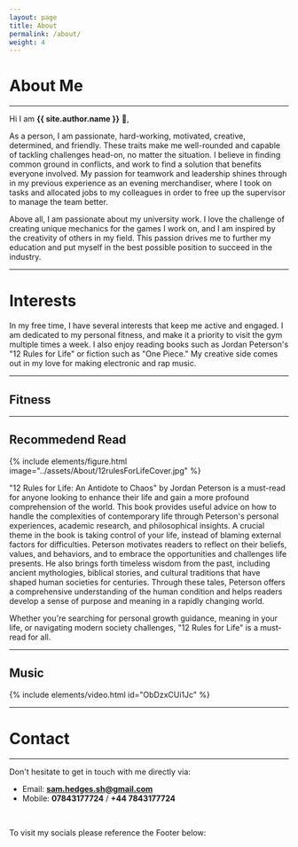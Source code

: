 ```yaml
---
layout: page
title: About
permalink: /about/
weight: 4
---
```


# **About Me**

---

Hi I am **{{ site.author.name }}** :wave:,<br>

As a person, I am passionate, hard-working, motivated, creative, determined, and friendly. These traits make me well-rounded and capable of tackling challenges head-on, no matter the situation. I believe in finding common ground in conflicts, and work to find a solution that benefits everyone involved. My passion for teamwork and leadership shines through in my previous experience as an evening merchandiser, where I took on tasks and allocated jobs to my colleagues in order to free up the supervisor to manage the team better.

Above all, I am passionate about my university work. I love the challenge of creating unique mechanics for the games I work on, and I am inspired by the creativity of others in my field. This passion drives me to further my education and put myself in the best possible position to succeed in the industry.

---

# **Interests**

In my free time, I have several interests that keep me active and engaged. I am dedicated to my personal fitness, and make it a priority to visit the gym multiple times a week. I also enjoy reading books such as Jordan Peterson's "12 Rules for Life" or fiction such as "One Piece." My creative side comes out in my love for making electronic and rap music.

---

## **Fitness**



---

## **Recommedend Read**

{% include elements/figure.html image="../assets/About/12rulesForLifeCover.jpg" %}

"12 Rules for Life: An Antidote to Chaos" by Jordan Peterson is a must-read for anyone looking to enhance their life and gain a more profound comprehension of the world. This book provides useful advice on how to handle the complexities of contemporary life through Peterson's personal experiences, academic research, and philosophical insights. A crucial theme in the book is taking control of your life, instead of blaming external factors for difficulties. Peterson motivates readers to reflect on their beliefs, values, and behaviors, and to embrace the opportunities and challenges life presents. He also brings forth timeless wisdom from the past, including ancient mythologies, biblical stories, and cultural traditions that have shaped human societies for centuries. Through these tales, Peterson offers a comprehensive understanding of the human condition and helps readers develop a sense of purpose and meaning in a rapidly changing world.

Whether you're searching for personal growth guidance, meaning in your life, or navigating modern society challenges, "12 Rules for Life" is a must-read for all.

---

## **Music**

{% include elements/video.html id="ObDzxCUi1Jc" %}  

---

# **Contact**

---

Don't hesitate to get in touch with me directly via:

- Email: **[sam.hedges.sh@gmail.com](mailto:sam.hedges.sh@gmail.com)**
- Mobile: **07843177724** / **+44 7843177724**

<p>&nbsp;</p>

To visit my socials please reference the Footer below:
